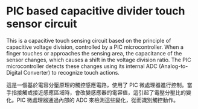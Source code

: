 # PIC based capacitive divider touch sensor circuit
This is a capacitive touch sensing circuit based on the principle of capacitive voltage division, controlled by a PIC microcontroller. When a finger touches or approaches the sensing area, the capacitance of the sensor changes, which causes a shift in the voltage division ratio. The PIC microcontroller detects these changes using its internal ADC (Analog-to-Digital Converter) to recognize touch actions.

這是一個基於電容分壓原理的觸控感應電路，使用了 PIC 微處理器進行控制。當手指接觸或接近感應區域時，會改變感應器的電容值，這引起了電壓分壓比的變化。PIC 微處理器通過內部的 ADC 來檢測這些變化，從而識別觸控動作。
